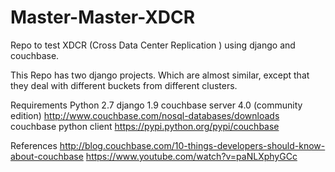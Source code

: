 # Master-Master-XDCR
Repo to test XDCR (Cross Data Center Replication ) using django and couchbase.

This Repo has two django projects. Which are almost similar, except that they deal with different buckets from different clusters.

Requirements
Python 2.7
django 1.9
couchbase server 4.0 (community edition)
<url>http://www.couchbase.com/nosql-databases/downloads</url>
couchbase python client
<url>https://pypi.python.org/pypi/couchbase</url>


References
<url>http://blog.couchbase.com/10-things-developers-should-know-about-couchbase</url>
<url>https://www.youtube.com/watch?v=paNLXphyGCc</url>



